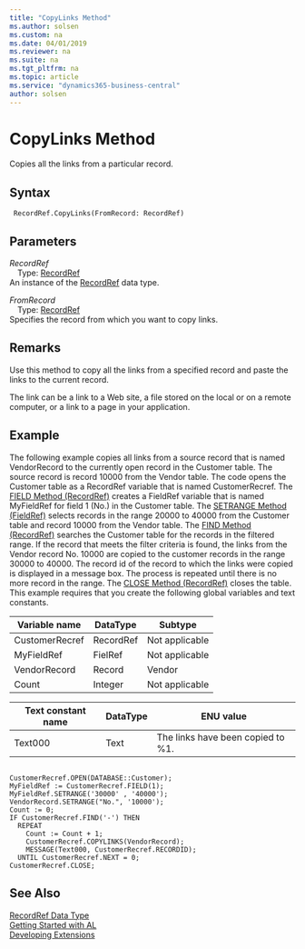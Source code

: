 ```yaml
---
title: "CopyLinks Method"
ms.author: solsen
ms.custom: na
ms.date: 04/01/2019
ms.reviewer: na
ms.suite: na
ms.tgt_pltfrm: na
ms.topic: article
ms.service: "dynamics365-business-central"
author: solsen
---
```

[//]: # (START>DO_NOT_EDIT)
[//]: # (IMPORTANT:Do not edit any of the content between here and the END>DO_NOT_EDIT.)
[//]: # (Any modifications should be made in the .xml files in the ModernDev repo.)
# CopyLinks Method
Copies all the links from a particular record.


## Syntax
```
 RecordRef.CopyLinks(FromRecord: RecordRef)
```
## Parameters
*RecordRef*  
&emsp;Type: [RecordRef](recordref-data-type.md)  
An instance of the [RecordRef](recordref-data-type.md) data type.  

*FromRecord*  
&emsp;Type: [RecordRef](recordref-data-type.md)  
Specifies the record from which you want to copy links.  



[//]: # (IMPORTANT: END>DO_NOT_EDIT)

## Remarks  
 Use this method to copy all the links from a specified record and paste the links to the current record.  

 The link can be a link to a Web site, a file stored on the local or on a remote computer, or a link to a page in your application.  

## Example  
 The following example copies all links from a source record that is named VendorRecord to the currently open record in the Customer table. The source record is record 10000 from the Vendor table. The code opens the Customer table as a RecordRef variable that is named CustomerRecref. The [FIELD Method \(RecordRef\)](../../methods/devenv-field-method-recordref.md) creates a FieldRef variable that is named MyFieldRef for field 1 \(No.\) in the Customer table. The [SETRANGE Method \(FieldRef\)](../../methods/devenv-setrange-method-fieldref.md) selects records in the range 20000 to 40000 from the Customer table and record 10000 from the Vendor table. The [FIND Method \(RecordRef\)](../../methods/devenv-find-method-recordref.md) searches the Customer table for the records in the filtered range. If the record that meets the filter criteria is found, the links from the Vendor record No. 10000 are copied to the customer records in the range 30000 to 40000. The record id of the record to which the links were copied is displayed in a message box. The process is repeated until there is no more record in the range. The [CLOSE Method \(RecordRef\)](../../methods/devenv-close-method-recordref.md) closes the table. This example requires that you create the following global variables and text constants.  

|Variable name|DataType|Subtype|  
|-------------------|--------------|-------------|  
|CustomerRecref|RecordRef|Not applicable|  
|MyFieldRef|FielRef|Not applicable|  
|VendorRecord|Record|Vendor|  
|Count|Integer|Not applicable|  

|Text constant name|DataType|ENU value|  
|------------------------|--------------|---------------|  
|Text000|Text|The links have been copied to %1.|  

```  

CustomerRecref.OPEN(DATABASE::Customer);  
MyFieldRef := CustomerRecref.FIELD(1);  
MyFieldRef.SETRANGE('30000' , '40000');  
VendorRecord.SETRANGE("No.", '10000');  
Count := 0;  
IF CustomerRecref.FIND('-') THEN  
  REPEAT  
    Count := Count + 1;  
    CustomerRecref.COPYLINKS(VendorRecord);  
    MESSAGE(Text000, CustomerRecref.RECORDID);  
  UNTIL CustomerRecref.NEXT = 0;  
CustomerRecref.CLOSE;  
```  

## See Also
[RecordRef Data Type](recordref-data-type.md)  
[Getting Started with AL](../../devenv-get-started.md)  
[Developing Extensions](../../devenv-dev-overview.md)